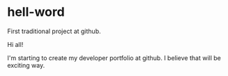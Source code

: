 # hell-word
First traditional project at github.

Hi all!

I'm starting to create my developer portfolio at github. I believe that will be exciting way.
